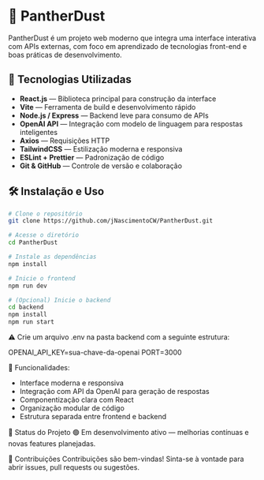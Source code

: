 # 🐾 PantherDust

PantherDust é um projeto web moderno que integra uma interface interativa com APIs externas, com foco em aprendizado de tecnologias front-end e boas práticas de desenvolvimento.

## 🚀 Tecnologias Utilizadas

- **React.js** — Biblioteca principal para construção da interface
- **Vite** — Ferramenta de build e desenvolvimento rápido
- **Node.js / Express** — Backend leve para consumo de APIs
- **OpenAI API** — Integração com modelo de linguagem para respostas inteligentes
- **Axios** — Requisições HTTP
- **TailwindCSS** — Estilização moderna e responsiva
- **ESLint + Prettier** — Padronização de código
- **Git & GitHub** — Controle de versão e colaboração

## 🛠️ Instalação e Uso

```bash
# Clone o repositório
git clone https://github.com/jNascimentoCW/PantherDust.git

# Acesse o diretório
cd PantherDust

# Instale as dependências
npm install

# Inicie o frontend
npm run dev

# (Opcional) Inicie o backend
cd backend
npm install
npm run start
```

⚠️ Crie um arquivo .env na pasta backend com a seguinte estrutura:

OPENAI_API_KEY=sua-chave-da-openai
PORT=3000

🧠 Funcionalidades:
- Interface moderna e responsiva
- Integração com API da OpenAI para geração de respostas
- Componentização clara com React
- Organização modular de código
- Estrutura separada entre frontend e backend

📌 Status do Projeto
🟢 Em desenvolvimento ativo — melhorias contínuas e novas features planejadas.

🤝 Contribuições
Contribuições são bem-vindas! Sinta-se à vontade para abrir issues, pull requests ou sugestões.
